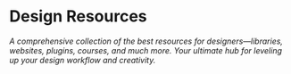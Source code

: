 # Design Resources

*A comprehensive collection of the best resources for designers—libraries, websites, plugins, courses, and much more. Your ultimate hub for leveling up your design workflow and creativity.*
